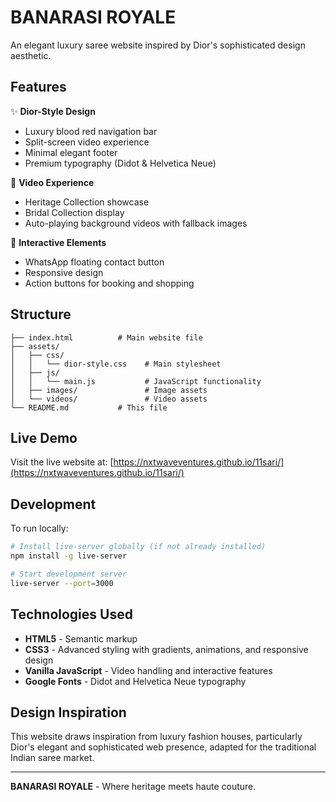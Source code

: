 # BANARASI ROYALE

An elegant luxury saree website inspired by Dior's sophisticated design aesthetic.

## Features

✨ **Dior-Style Design**
- Luxury blood red navigation bar
- Split-screen video experience
- Minimal elegant footer
- Premium typography (Didot & Helvetica Neue)

🎥 **Video Experience**
- Heritage Collection showcase
- Bridal Collection display
- Auto-playing background videos with fallback images

📱 **Interactive Elements**
- WhatsApp floating contact button
- Responsive design
- Action buttons for booking and shopping

## Structure

```
├── index.html          # Main website file
├── assets/
│   ├── css/
│   │   └── dior-style.css    # Main stylesheet
│   ├── js/
│   │   └── main.js           # JavaScript functionality
│   ├── images/               # Image assets
│   └── videos/               # Video assets
└── README.md           # This file
```

## Live Demo

Visit the live website at: [https://nxtwaveventures.github.io/11sari/](https://nxtwaveventures.github.io/11sari/)

## Development

To run locally:

```bash
# Install live-server globally (if not already installed)
npm install -g live-server

# Start development server
live-server --port=3000
```

## Technologies Used

- **HTML5** - Semantic markup
- **CSS3** - Advanced styling with gradients, animations, and responsive design
- **Vanilla JavaScript** - Video handling and interactive features
- **Google Fonts** - Didot and Helvetica Neue typography

## Design Inspiration

This website draws inspiration from luxury fashion houses, particularly Dior's elegant and sophisticated web presence, adapted for the traditional Indian saree market.

---

**BANARASI ROYALE** - Where heritage meets haute couture.
